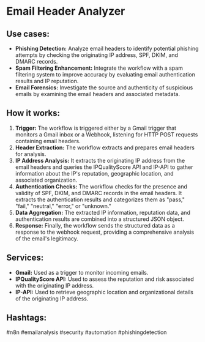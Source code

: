 # Email Header Analyzer

## Use cases:

- **Phishing Detection:** Analyze email headers to identify potential phishing attempts by checking the originating IP address, SPF, DKIM, and DMARC records.
- **Spam Filtering Enhancement:** Integrate the workflow with a spam filtering system to improve accuracy by evaluating email authentication results and IP reputation.
- **Email Forensics:** Investigate the source and authenticity of suspicious emails by examining the email headers and associated metadata.

## How it works:

1.  **Trigger:** The workflow is triggered either by a Gmail trigger that monitors a Gmail inbox or a Webhook, listening for HTTP POST requests containing email headers.
2.  **Header Extraction:** The workflow extracts and prepares email headers for analysis.
3.  **IP Address Analysis:** It extracts the originating IP address from the email headers and queries the IPQualityScore API and IP-API to gather information about the IP's reputation, geographic location, and associated organization.
4.  **Authentication Checks:** The workflow checks for the presence and validity of SPF, DKIM, and DMARC records in the email headers. It extracts the authentication results and categorizes them as "pass," "fail," "neutral," "error," or "unknown."
5.  **Data Aggregation:** The extracted IP information, reputation data, and authentication results are combined into a structured JSON object.
6.  **Response:** Finally, the workflow sends the structured data as a response to the webhook request, providing a comprehensive analysis of the email's legitimacy.

## Services:

-   **Gmail:** Used as a trigger to monitor incoming emails.
-   **IPQualityScore API:** Used to assess the reputation and risk associated with the originating IP address.
-   **IP-API:** Used to retrieve geographic location and organizational details of the originating IP address.

## Hashtags:

#n8n #emailanalysis #security #automation #phishingdetection
